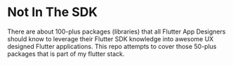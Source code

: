 


# Not In The SDK

There are about 100-plus packages (libraries) that all Flutter App Designers should know to leverage their Flutter SDK knowledge into awesome UX designed Flutter applications. This repo attempts to cover those 50-plus packages that is part of my flutter stack.

